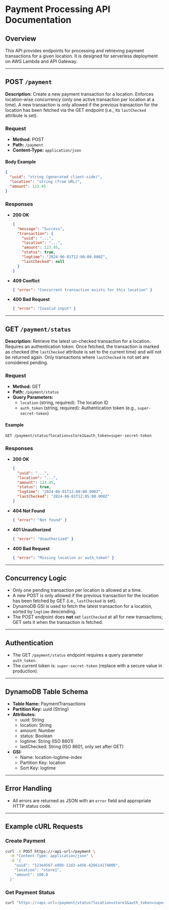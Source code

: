 # Payment Processing API Documentation

## Overview
This API provides endpoints for processing and retrieving payment transactions for a given location. It is designed for serverless deployment on AWS Lambda and API Gateway.

---

## POST `/payment`

**Description:**
Create a new payment transaction for a location. Enforces location-wise concurrency (only one active transaction per location at a time). A new transaction is only allowed if the previous transaction for the location has been fetched via the GET endpoint (i.e., its `lastChecked` attribute is set).

### Request
- **Method:** POST
- **Path:** `/payment`
- **Content-Type:** `application/json`

#### Body Example
```json
{
  "uuid": "string (generated client-side)",
  "location": "string (from URL)",
  "amount": 123.45
}
```

### Responses
- **200 OK**
  ```json
  {
    "message": "Success",
    "transaction": {
      "uuid": "...",
      "location": "...",
      "amount": 123.45,
      "status": true,
      "logtime": "2024-06-01T12:00:00.000Z",
      "lastChecked": null
    }
  }
  ```
- **409 Conflict**
  ```json
  { "error": "Concurrent transaction exists for this location" }
  ```
- **400 Bad Request**
  ```json
  { "error": "Invalid input" }
  ```

---

## GET `/payment/status`

**Description:**
Retrieve the latest un-checked transaction for a location. Requires an authentication token. Once fetched, the transaction is marked as checked (the `lastChecked` attribute is set to the current time) and will not be returned again. Only transactions where `lastChecked` is not set are considered pending.

### Request
- **Method:** GET
- **Path:** `/payment/status`
- **Query Parameters:**
  - `location` (string, required): The location ID
  - `auth_token` (string, required): Authentication token (e.g., `super-secret-token`)

#### Example
```
GET /payment/status?location=store1&auth_token=super-secret-token
```

### Responses
- **200 OK**
  ```json
  {
    "uuid": "...",
    "location": "...",
    "amount": 123.45,
    "status": true,
    "logtime": "2024-06-01T12:00:00.000Z",
    "lastChecked": "2024-06-01T12:05:00.000Z"
  }
  ```
- **404 Not Found**
  ```json
  { "error": "Not found" }
  ```
- **401 Unauthorized**
  ```json
  { "error": "Unauthorized" }
  ```
- **400 Bad Request**
  ```json
  { "error": "Missing location or auth_token" }
  ```

---

## Concurrency Logic
- Only one pending transaction per location is allowed at a time.
- A new POST is only allowed if the previous transaction for the location has been fetched by GET (i.e., `lastChecked` is set).
- DynamoDB GSI is used to fetch the latest transaction for a location, sorted by `logtime` descending.
- The POST endpoint does **not** set `lastChecked` at all for new transactions; GET sets it when the transaction is fetched.

---

## Authentication
- The GET `/payment/status` endpoint requires a query parameter `auth_token`.
- The current token is: `super-secret-token` (replace with a secure value in production).

---

## DynamoDB Table Schema
- **Table Name:** PaymentTransactions
- **Partition Key:** uuid (String)
- **Attributes:**
  - uuid: String
  - location: String
  - amount: Number
  - status: Boolean
  - logtime: String (ISO 8601)
  - lastChecked: String (ISO 8601, only set after GET)
- **GSI:**
  - Name: location-logtime-index
  - Partition Key: location
  - Sort Key: logtime

---

## Error Handling
- All errors are returned as JSON with an `error` field and appropriate HTTP status code.

---

## Example cURL Requests

### Create Payment
```sh
curl -X POST https://<api-url>/payment \
  -H "Content-Type: application/json" \
  -d '{
    "uuid": "123e4567-e89b-12d3-a456-426614174000",
    "location": "store1",
    "amount": 100.0
  }'
```

### Get Payment Status
```sh
curl "https://<api-url>/payment/status?location=store1&auth_token=super-secret-token"
``` 